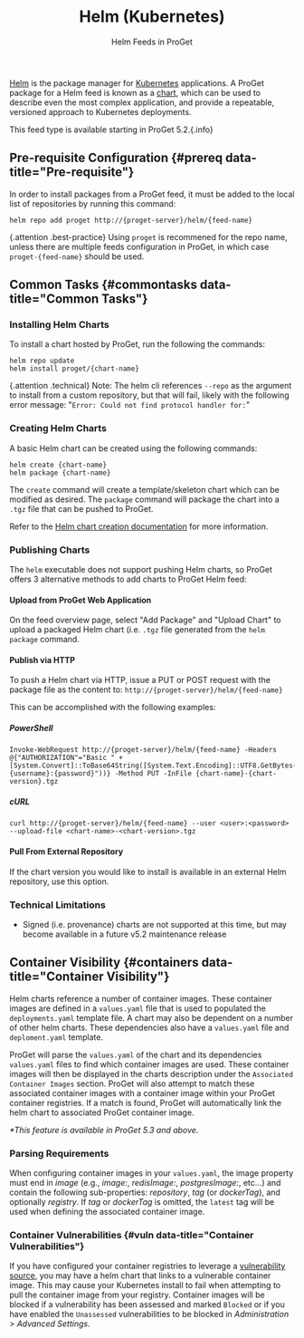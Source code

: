 ﻿---
title: Helm (Kubernetes)
subtitle: Helm Feeds in ProGet
sequence: 500
keywords: proget,feeds,helm,kubernetes
show-headings-in-nav: true
---

[Helm](https://helm.sh/) is the package manager for [Kubernetes](https://kubernetes.io/) applications. A ProGet package for a Helm feed is known as a [chart](https://helm.sh/docs/developing_charts/#charts), which can be used to describe even the most complex application, and provide a repeatable, versioned approach to Kubernetes deployments.

This feed type is available starting in ProGet 5.2.{.info}

## Pre-requisite Configuration {#prereq data-title="Pre-requisite"}

In order to install packages from a ProGet feed, it must be added to the local list of repositories by running this command:

```
helm repo add proget http://{proget-server}/helm/{feed-name}
```

{.attention .best-practice} Using `proget` is recommened for the repo name, unless there are multiple feeds configuration in ProGet, in which case `proget-{feed-name}` should be used.

## Common Tasks {#commontasks data-title="Common Tasks"}

### Installing Helm Charts

To install a chart hosted by ProGet, run the following the commands: 

```
helm repo update
helm install proget/{chart-name}
```

{.attention .technical} Note: The helm cli references `--repo` as the argument to install from a custom repository, but that will fail, likely with the following error message: "`Error: Could not find protocol handler for:`"

### Creating Helm Charts

A basic Helm chart can be created using the following commands:

```
helm create {chart-name}
helm package {chart-name}
```

The `create` command will create a template/skeleton chart which can be modified as desired. The `package` command will package the chart into a `.tgz` file that can be pushed to ProGet. 

Refer to the [Helm chart creation documentation](https://helm.sh/docs/using_helm/#creating-your-own-charts) for more information.

### Publishing Charts

The `helm` executable does not support pushing Helm charts, so ProGet offers 3 alternative methods to add charts to ProGet Helm feed:

#### Upload from ProGet Web Application

On the feed overview page, select "Add Package" and "Upload Chart" to upload a packaged Helm chart (i.e. `.tgz` file generated from the `helm package` command.

#### Publish via HTTP

To push a Helm chart via HTTP, issue a PUT or POST request with the package file as the content to: `http://{proget-server}/helm/{feed-name}`

This can be accomplished with the following examples: 

##### PowerShell

```
Invoke-WebRequest http://{proget-server}/helm/{feed-name} -Headers @{"AUTHORIZATION"="Basic " + [System.Convert]::ToBase64String([System.Text.Encoding]::UTF8.GetBytes("{username}:{password}"))} -Method PUT -InFile {chart-name}-{chart-version}.tgz
```

##### cURL

```
curl http://{proget-server}/helm/{feed-name} --user <user>:<password> --upload-file <chart-name>-<chart-version>.tgz
```

#### Pull From External Repository

If the chart version you would like to install is available in an external Helm repository, use this option.

### Technical Limitations

 - Signed (i.e. provenance) charts are not supported at this time, but may become available in a future v5.2 maintenance release

## Container Visibility {#containers data-title="Container Visibility"}

Helm charts reference a number of container images.  These container images are defined in a `values.yaml` file that is used to populated the `deployments.yaml` template file.  A chart may also be dependent on a number of other helm charts.  These dependencies also have a `values.yaml` file and `deploment.yaml` template.

ProGet will parse the `values.yaml` of the chart and its dependencies `values.yaml` files to find which container images are used.  These container images will then be displayed in the charts description under the `Associated Container Images` section.  ProGet will also attempt to match these associated container images with a container image within your ProGet container registries. If a match is found, ProGet will automatically link the helm chart to associated ProGet container image.

_*This feature is available in ProGet 5.3 and above._

### Parsing Requirements

When configuring container images in your `values.yaml`, the image property must end in _image_ (e.g., _image:_, _redisImage:_, _postgresImage:_, etc...) and contain the following sub-properties: _repository_, _tag_ (or _dockerTag_), and optionally _registry_.    If _tag_ or _dockerTag_ is omitted, the `latest` tag will be used when defining the associated container image.

### Container Vulnerabilities {#vuln data-title="Container Vulnerabilities"}

If you have configured your container registries to leverage a [vulnerability source](/docs/proget/compliance/vulnerabilities), you may have a helm chart that links to a vulnerable container image.  This may cause your Kubernetes install to fail when attempting to pull the container image from your registry.  Container images will be blocked if a vulnerability has been assessed and marked `Blocked` or if you have enabled the `Unassessed` vulnerabilities to be blocked in _Administration > Advanced Settings_.